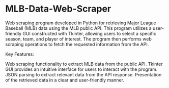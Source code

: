 # MLB-Data-Web-Scraper
Web scraping program developed in Python for retrieving Major League Baseball (MLB) data using the MLB public API. This program utilizes a user-friendly GUI constructed with Tkinter, allowing users to select a specific season, team, and player of interest. The program then performs web scraping operations to fetch the requested information from the API.

Key Features:

Web scraping functionality to extract MLB data from the public API.
Tkinter GUI provides an intuitive interface for users to interact with the program.
JSON parsing to extract relevant data from the API response.
Presentation of the retrieved data in a clear and user-friendly manner.
